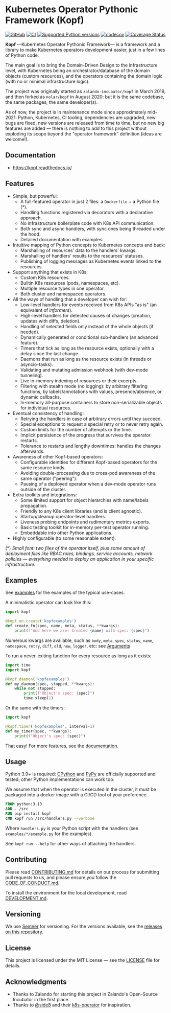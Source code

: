 # Kubernetes Operator Pythonic Framework (Kopf)

[![GitHub](https://img.shields.io/github/stars/nolar/kopf?style=flat&label=GitHub%E2%AD%90%EF%B8%8F)](https://github.com/nolar/kopf)
[![CI](https://github.com/nolar/kopf/actions/workflows/thorough.yaml/badge.svg)](https://github.com/nolar/kopf/actions/workflows/thorough.yaml)
[![Supported Python versions](https://img.shields.io/pypi/pyversions/kopf.svg)](https://pypi.org/project/kopf/)
[![codecov](https://codecov.io/gh/nolar/kopf/branch/main/graph/badge.svg)](https://codecov.io/gh/nolar/kopf)
[![Coverage Status](https://coveralls.io/repos/github/nolar/kopf/badge.svg?branch=main)](https://coveralls.io/github/nolar/kopf?branch=main)

**Kopf** —Kubernetes Operator Pythonic Framework— is a framework and a library
to make Kubernetes operators development easier, just in a few lines of Python code.

The main goal is to bring the Domain-Driven Design to the infrastructure level,
with Kubernetes being an orchestrator/database of the domain objects (custom resources),
and the operators containing the domain logic (with no or minimal infrastructure logic).

The project was originally started as `zalando-incubator/kopf` in March 2019,
and then forked as `nolar/kopf` in August 2020: but it is the same codebase,
the same packages, the same developer(s).

As of now, the project is in maintenance mode since approximately mid-2021:
Python, Kubernetes, CI tooling, dependencies are upgraded, new bugs are fixed,
new versions are released from time to time, but no new big features are added
— there is nothing to add to this project without exploding its scope
beyond the "operator framework" definition (ideas are welcome!).


## Documentation

* https://kopf.readthedocs.io/


## Features

* Simple, but powerful:
  * A full-featured operator in just 2 files: a `Dockerfile` + a Python file (*).
  * Handling functions registered via decorators with a declarative approach.
  * No infrastructure boilerplate code with K8s API communication.
  * Both sync and async handlers, with sync ones being threaded under the hood.
  * Detailed documentation with examples.
* Intuitive mapping of Python concepts to Kubernetes concepts and back:
  * Marshalling of resources' data to the handlers' kwargs.
  * Marshalling of handlers' results to the resources' statuses.
  * Publishing of logging messages as Kubernetes events linked to the resources.
* Support anything that exists in K8s:
  * Custom K8s resources.
  * Builtin K8s resources (pods, namespaces, etc).
  * Multiple resource types in one operator.
  * Both cluster and namespaced operators.
* All the ways of handling that a developer can wish for:
  * Low-level handlers for events received from K8s APIs "as is" (an equivalent of _informers_).
  * High-level handlers for detected causes of changes (creation, updates with diffs, deletion).
  * Handling of selected fields only instead of the whole objects (if needed).
  * Dynamically generated or conditional sub-handlers (an advanced feature).
  * Timers that tick as long as the resource exists, optionally with a delay since the last change.
  * Daemons that run as long as the resource exists (in threads or asyncio-tasks).
  * Validating and mutating admission webhook (with dev-mode tunneling).
  * Live in-memory indexing of resources or their excerpts.
  * Filtering with stealth mode (no logging): by arbitrary filtering functions,
    by labels/annotations with values, presence/absence, or dynamic callbacks.
  * In-memory all-purpose containers to store non-serializable objects for individual resources.
* Eventual consistency of handling:
  * Retrying the handlers in case of arbitrary errors until they succeed.
  * Special exceptions to request a special retry or to never retry again.
  * Custom limits for the number of attempts or the time.
  * Implicit persistence of the progress that survives the operator restarts.
  * Tolerance to restarts and lengthy downtimes: handles the changes afterwards.
* Awareness of other Kopf-based operators:
  * Configurable identities for different Kopf-based operators for the same resource kinds.
  * Avoiding double-processing due to cross-pod awareness of the same operator ("peering").
  * Pausing of a deployed operator when a dev-mode operator runs outside of the cluster.
* Extra toolkits and integrations:
  * Some limited support for object hierarchies with name/labels propagation.
  * Friendly to any K8s client libraries (and is client agnostic).
  * Startup/cleanup operator-level handlers.
  * Liveness probing endpoints and rudimentary metrics exports.
  * Basic testing toolkit for in-memory per-test operator running.
  * Embeddable into other Python applications.
* Highly configurable (to some reasonable extent).

(*) _Small font: two files of the operator itself, plus some amount of
deployment files like RBAC roles, bindings, service accounts, network policies
— everything needed to deploy an application in your specific infrastructure._


## Examples

See [examples](https://github.com/nolar/kopf/tree/main/examples)
for the examples of the typical use-cases.

A minimalistic operator can look like this:

```python
import kopf

@kopf.on.create('kopfexamples')
def create_fn(spec, name, meta, status, **kwargs):
    print(f"And here we are! Created {name} with spec: {spec}")
```

Numerous kwargs are available, such as `body`, `meta`, `spec`, `status`,
`name`, `namespace`, `retry`, `diff`, `old`, `new`, `logger`, etc:
see [Arguments](https://kopf.readthedocs.io/en/latest/kwargs/)

To run a never-exiting function for every resource as long as it exists:

```python
import time
import kopf

@kopf.daemon('kopfexamples')
def my_daemon(spec, stopped, **kwargs):
    while not stopped:
        print(f"Object's spec: {spec}")
        time.sleep(1)
```

Or the same with the timers:

```python
import kopf

@kopf.timer('kopfexamples', interval=1)
def my_timer(spec, **kwargs):
    print(f"Object's spec: {spec}")
```

That easy! For more features, see the [documentation](https://kopf.readthedocs.io/).


## Usage

Python 3.9+ is required:
[CPython](https://www.python.org/) and [PyPy](https://www.pypy.org/)
are officially supported and tested; other Python implementations can work too.

We assume that when the operator is executed in the cluster, it must be packaged
into a docker image with a CI/CD tool of your preference.

```dockerfile
FROM python:3.13
ADD . /src
RUN pip install kopf
CMD kopf run /src/handlers.py --verbose
```

Where `handlers.py` is your Python script with the handlers
(see `examples/*/example.py` for the examples).

See `kopf run --help` for other ways of attaching the handlers.


## Contributing

Please read [CONTRIBUTING.md](https://github.com/nolar/kopf/blob/main/CONTRIBUTING.md)
for details on our process for submitting pull requests to us, and please ensure
you follow the [CODE_OF_CONDUCT.md](https://github.com/nolar/kopf/blob/main/CODE_OF_CONDUCT.md).

To install the environment for the local development,
read [DEVELOPMENT.md](https://github.com/nolar/kopf/blob/main/DEVELOPMENT.md).


## Versioning

We use [SemVer](http://semver.org/) for versioning. For the versions available,
see the [releases on this repository](https://github.com/nolar/kopf/releases).


## License

This project is licensed under the MIT License —
see the [LICENSE](https://github.com/nolar/kopf/blob/main/LICENSE) file for details.


## Acknowledgments

* Thanks to Zalando for starting this project in Zalando's Open-Source Incubator
  in the first place.
* Thanks to [@side8](https://github.com/side8) and their [k8s-operator](https://github.com/side8/k8s-operator)
  for inspiration.
